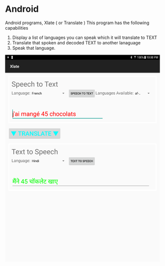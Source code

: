 # Android
Android programs, Xlate ( or Translate )
This program has the following capabilities
1. Display a list of languages you can speak which it will translate to TEXT
2. Translate that spoken and decoded TEXT to another lanaguage
3. Speak that language.

<img src="TranslateApp.png"/>
